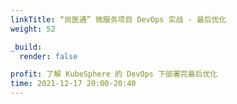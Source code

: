 ```yaml
---
linkTitle: “尚医通” 微服务项目 DevOps 实战 - 最后优化
weight: 52

_build:
  render: false

profit: 了解 KubeSphere 的 DevOps 下部署完最后优化
time: 2021-12-17 20:00-20:40
---
```

